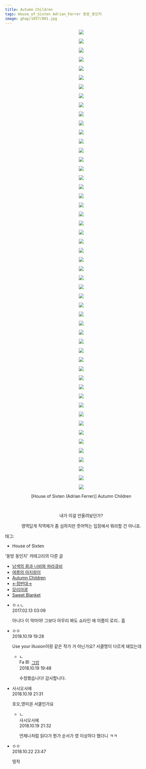 ```yaml
---
title: Autumn Children
tags: House_of_Sixten Adrian_Ferrer 동방_동인지
image: ghap/1857/001.jpg
---
```

<div class="article">
<p style="text-align: center; clear: none; float: none;"><img src="{{ site.nasurl }}/ghap/1857/001.jpg"/></p>
<p style="text-align: center; clear: none; float: none;"><img src="{{ site.nasurl }}/ghap/1857/002.jpg"/></p>
<p style="text-align: center; clear: none; float: none;"><img src="{{ site.nasurl }}/ghap/1857/003.jpg"/></p>
<p style="text-align: center; clear: none; float: none;"><img src="{{ site.nasurl }}/ghap/1857/004.jpg"/></p>
<p style="text-align: center; clear: none; float: none;"><img src="{{ site.nasurl }}/ghap/1857/005.jpg"/></p>
<p style="text-align: center; clear: none; float: none;"><img src="{{ site.nasurl }}/ghap/1857/006.jpg"/></p>
<p style="text-align: center; clear: none; float: none;"><img src="{{ site.nasurl }}/ghap/1857/007.jpg"/></p>
<p style="text-align: center; clear: none; float: none;"><img src="{{ site.nasurl }}/ghap/1857/008.jpg"/></p>
<p style="text-align: center; clear: none; float: none;"><img src="{{ site.nasurl }}/ghap/1857/009.jpg"/></p>
<p style="text-align: center; clear: none; float: none;"><img src="{{ site.nasurl }}/ghap/1857/010.jpg"/></p>
<p style="text-align: center; clear: none; float: none;"><img src="{{ site.nasurl }}/ghap/1857/011.jpg"/></p>
<p style="text-align: center; clear: none; float: none;"><img src="{{ site.nasurl }}/ghap/1857/012.jpg"/></p>
<p style="text-align: center; clear: none; float: none;"><img src="{{ site.nasurl }}/ghap/1857/013.jpg"/></p>
<p style="text-align: center; clear: none; float: none;"><img src="{{ site.nasurl }}/ghap/1857/014.jpg"/></p>
<p style="text-align: center; clear: none; float: none;"><img src="{{ site.nasurl }}/ghap/1857/015.jpg"/></p>
<p style="text-align: center; clear: none; float: none;"><img src="{{ site.nasurl }}/ghap/1857/016.jpg"/></p>
<p style="text-align: center; clear: none; float: none;"><img src="{{ site.nasurl }}/ghap/1857/017.jpg"/></p>
<p style="text-align: center; clear: none; float: none;"><img src="{{ site.nasurl }}/ghap/1857/018.jpg"/></p>
<p style="text-align: center; clear: none; float: none;"><img src="{{ site.nasurl }}/ghap/1857/019.jpg"/></p>
<p style="text-align: center; clear: none; float: none;"><img src="{{ site.nasurl }}/ghap/1857/020.jpg"/></p>
<p style="text-align: center; clear: none; float: none;"><img src="{{ site.nasurl }}/ghap/1857/021.jpg"/></p>
<p style="text-align: center; clear: none; float: none;"><img src="{{ site.nasurl }}/ghap/1857/022.jpg"/></p>
<p style="text-align: center; clear: none; float: none;"><img src="{{ site.nasurl }}/ghap/1857/023.jpg"/></p>
<p style="text-align: center; clear: none; float: none;"><img src="{{ site.nasurl }}/ghap/1857/024.jpg"/></p>
<p style="text-align: center; clear: none; float: none;"><img src="{{ site.nasurl }}/ghap/1857/025.jpg"/></p>
<p style="text-align: center; clear: none; float: none;"><img src="{{ site.nasurl }}/ghap/1857/026.jpg"/></p>
<p style="text-align: center; clear: none; float: none;"><img src="{{ site.nasurl }}/ghap/1857/027.jpg"/></p>
<p style="text-align: center; clear: none; float: none;"><img src="{{ site.nasurl }}/ghap/1857/028.jpg"/></p>
<p style="text-align: center; clear: none; float: none;"><img src="{{ site.nasurl }}/ghap/1857/029.jpg"/></p>
<p style="text-align: center; clear: none; float: none;"><img src="{{ site.nasurl }}/ghap/1857/030.jpg"/></p>
<p style="text-align: center; clear: none; float: none;"><img src="{{ site.nasurl }}/ghap/1857/031.jpg"/></p>
<p style="text-align: center; clear: none; float: none;"><img src="{{ site.nasurl }}/ghap/1857/032.jpg"/></p>
<p style="text-align: center; clear: none; float: none;"><img src="{{ site.nasurl }}/ghap/1857/033.jpg"/></p>
<p style="text-align: center; clear: none; float: none;"><img src="{{ site.nasurl }}/ghap/1857/034.jpg"/></p>
<p style="text-align: center; clear: none; float: none;"><img src="{{ site.nasurl }}/ghap/1857/035.jpg"/></p>
<p style="text-align: center; clear: none; float: none;"><img src="{{ site.nasurl }}/ghap/1857/036.jpg"/></p>
<p style="text-align: center; clear: none; float: none;"><img src="{{ site.nasurl }}/ghap/1857/037.jpg"/></p>
<p style="text-align: center; clear: none; float: none;"><img src="{{ site.nasurl }}/ghap/1857/038.jpg"/></p>
<p style="text-align: center; clear: none; float: none;"><img src="{{ site.nasurl }}/ghap/1857/039.jpg"/></p>
<p style="text-align: center; clear: none; float: none;"><img src="{{ site.nasurl }}/ghap/1857/040.jpg"/></p>
<p style="text-align: center; clear: none; float: none;"><img src="{{ site.nasurl }}/ghap/1857/041.jpg"/></p>
<p style="text-align: center; clear: none; float: none;"><img src="{{ site.nasurl }}/ghap/1857/042.jpg"/></p>
<p style="text-align: center; clear: none; float: none;"><img src="{{ site.nasurl }}/ghap/1857/043.jpg"/></p>
<p style="text-align: center; clear: none; float: none;"><img src="{{ site.nasurl }}/ghap/1857/044.jpg"/></p>
<p style="text-align: center; clear: none; float: none;"><img src="{{ site.nasurl }}/ghap/1857/045.jpg"/></p>
<p style="text-align: center; clear: none; float: none;"><img src="{{ site.nasurl }}/ghap/1857/046.jpg"/></p>
<p style="text-align: center; clear: none; float: none;"><img src="{{ site.nasurl }}/ghap/1857/047.jpg"/></p>
<p style="text-align: center; clear: none; float: none;"><img src="{{ site.nasurl }}/ghap/1857/048.jpg"/></p>
<p style="text-align: center; clear: none; float: none;"><img src="{{ site.nasurl }}/ghap/1857/049.jpg"/></p>
<p style="text-align: center; clear: none; float: none;"><img src="{{ site.nasurl }}/ghap/1857/050.jpg"/></p>
<p style="text-align: center; clear: none; float: none;"><img src="{{ site.nasurl }}/ghap/1857/051.jpg"/></p>
<p style="text-align: center; clear: none; float: none;">[House of Sixten (Adrian Ferrer)] Autumn Children</p>
<p style="text-align: center; clear: none; float: none;"><br/></p>
<p style="text-align: center; clear: none; float: none;">내가 이걸 안올려놨던가?</p>
<p style="text-align: center; clear: none; float: none;">영역답게 직역체가 좀 심하지만 줏어먹는 입장에서 뭐라할 건 아니죠.</p>
</div><div class="tagTrail">
<p>태그: </p>
<ul>
<li>House of Sixten</li>
</ul>
</div><div class="another">
<p>'동방 동인지' 카테고리의 다른 글</p>
<ul>
<li><a href="/2016-08-27-ghap_1863">남색의 꿈과 나비와 파라큐비</a></li>
<li><a href="/2016-08-27-ghap_1858">여름의 아지랑이</a></li>
<li><a href="/2016-08-27-ghap_1857">Autumn Children</a></li>
<li><a href="/2016-08-26-ghap_1856">←정반대→</a></li>
<li><a href="/2016-08-26-ghap_1855">모리야광</a></li>
<li><a href="/2016-08-26-ghap_1854">Sweet Blanket</a></li>
</ul>
</div><div class="cb_module cb_fluid">
<div class="cb_wrt cb_profile">
<div class="comment">
<ul>
<li class="cb_thumb_off" id="comment14913808">
<div class="cb_comment_area">
<div class="cb_info_area">
<div class="cb_section">
<span class="cb_nick_name">ㅇㅅㄴ</span>
</div>
<div class="cb_section">
<span class="cb_date">2017.02.13 03:09 </span>
</div>
</div>
<div class="cb_dsc_comment">
<p class="cb_dsc">
											아니다 이 악마야! 그보다 아무리 봐도 쇼타인 애 이름이 로리.. 흠
										</p>
</div>
</div></li>
<li class="cb_thumb_off" id="comment15358428">
<div class="cb_comment_area">
<div class="cb_info_area">
<div class="cb_section">
<span class="cb_nick_name">ㅇㅇ</span>
</div>
<div class="cb_section">
<span class="cb_date">2018.10.19 19:28 </span>
</div>
</div>
<div class="cb_dsc_comment">
<p class="cb_dsc">
											Use your illusion이랑 같은 작가 거 아닌가요? 서클명이 다르게 돼있는데
										</p>
</div>
<ul>
<li class="cb_thumb_off" id="comment15358433">
<span class="cb_bu_subnode">ㄴ</span>
<div class="cb_comment_area">
<div class="cb_info_area">
<div class="cb_section">
<span class="cb_nick_name"><img alt="Favicon of https://ghaptouhou.tistory.com" height="16" onerror="this.onerror=null;this.parentNode.removeChild(this)" src="https://ghaptouhou.tistory.com/favicon.ico" width="16"/> <img alt="BlogIcon" height="16" onerror="this.parentNode.removeChild(this)" src="https://ghaptouhou.tistory.com/index.gif" width="16"/> <a href="https://ghaptouhou.tistory.com" onclick="return openLinkInNewWindow(this)"> 그압</a><span class="tistoryProfileLayerTrigger" onclick='TistoryProfile.show(event, this, {"title":"\uc800\uae30 \uc774\uac70 \ub098\uc911\uc5d0 \uc218\uc815 \uac00\ub2a5\ud558\ub098\uc694","url":"https:\/\/ghap.tistory.com","nickname":"\uadf8\uc555","items":[]}); return false;'></span></span>
</div>
<div class="cb_section">
<span class="cb_date">2018.10.19 19:48 </span>
</div>
</div>
<div class="cb_dsc_comment">
<p class="cb_dsc">
																수정했습니다! 감사합니다.
															</p>
</div>
</div>
</li>
</ul>
</div></li>
<li class="cb_thumb_off" id="comment15358468">
<div class="cb_comment_area">
<div class="cb_info_area">
<div class="cb_section">
<span class="cb_nick_name">사시오사에</span>
</div>
<div class="cb_section">
<span class="cb_date">2018.10.19 21:31 </span>
</div>
</div>
<div class="cb_dsc_comment">
<p class="cb_dsc">
											호오,영미권 서클인가요
										</p>
</div>
<ul>
<li class="cb_thumb_off" id="comment15358469">
<span class="cb_bu_subnode">ㄴ</span>
<div class="cb_comment_area">
<div class="cb_info_area">
<div class="cb_section">
<span class="cb_nick_name"> 사시오사에</span>
</div>
<div class="cb_section">
<span class="cb_date">2018.10.19 21:32 </span>
</div>
</div>
<div class="cb_dsc_comment">
<p class="cb_dsc">
																언제나처럼 읽다가 뭔가 순서가 영 이상하다 했더니 ㅋㅋ
															</p>
</div>
</div>
</li>
</ul>
</div></li>
<li class="cb_thumb_off" id="comment15359950">
<div class="cb_comment_area">
<div class="cb_info_area">
<div class="cb_section">
<span class="cb_nick_name">ㅇㅇ</span>
</div>
<div class="cb_section">
<span class="cb_date">2018.10.22 23:47 </span>
</div>
</div>
<div class="cb_dsc_comment">
<p class="cb_dsc">
											띵작
										</p>
</div>
</div></li>
</ul>
</div>
</div><!-- commentList close -->
</div>